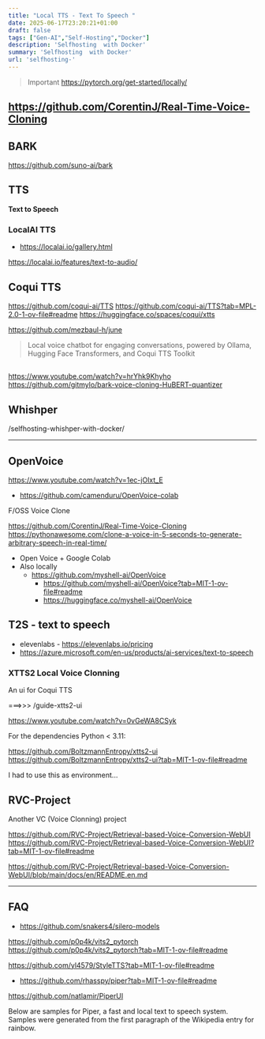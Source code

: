 ```yaml
---
title: "Local TTS - Text To Speech "
date: 2025-06-17T23:20:21+01:00
draft: false
tags: ["Gen-AI","Self-Hosting","Docker"] 
description: 'Selfhosting  with Docker'
summary: 'Selfhosting  with Docker'
url: 'selfhosting-'    
---
```



> Important https://pytorch.org/get-started/locally/


## <https://github.com/CorentinJ/Real-Time-Voice-Cloning>


## BARK

https://github.com/suno-ai/bark

## TTS

**Text to Speech**

### LocalAI TTS

* https://localai.io/gallery.html

https://localai.io/features/text-to-audio/

## Coqui TTS

<https://github.com/coqui-ai/TTS>
https://github.com/coqui-ai/TTS?tab=MPL-2.0-1-ov-file#readme
https://huggingface.co/spaces/coqui/xtts


https://github.com/mezbaul-h/june

>  Local voice chatbot for engaging conversations, powered by Ollama, Hugging Face Transformers, and Coqui TTS Toolkit 


## 

https://www.youtube.com/watch?v=hrYhk9Khyho
https://github.com/gitmylo/bark-voice-cloning-HuBERT-quantizer

## Whishper

/selfhosting-whishper-with-docker/

---

## OpenVoice

https://www.youtube.com/watch?v=1ec-jOlxt_E

* https://github.com/camenduru/OpenVoice-colab

F/OSS Voice Clone

https://github.com/CorentinJ/Real-Time-Voice-Cloning
https://pythonawesome.com/clone-a-voice-in-5-seconds-to-generate-arbitrary-speech-in-real-time/

* Open Voice + Google Colab
* Also locally
    * https://github.com/myshell-ai/OpenVoice
        * https://github.com/myshell-ai/OpenVoice?tab=MIT-1-ov-file#readme
        * https://huggingface.co/myshell-ai/OpenVoice


## T2S - text to speech

* elevenlabs - https://elevenlabs.io/pricing
* https://azure.microsoft.com/en-us/products/ai-services/text-to-speech


### XTTS2 Local Voice Clonning

An ui for Coqui TTS

===>>> /guide-xtts2-ui

https://www.youtube.com/watch?v=0vGeWA8CSyk

For the dependencies Python < 3.11:

https://github.com/BoltzmannEntropy/xtts2-ui
https://github.com/BoltzmannEntropy/xtts2-ui?tab=MIT-1-ov-file#readme

I had to use this as environment...



## RVC-Project

Another VC (Voice Clonning) project

https://github.com/RVC-Project/Retrieval-based-Voice-Conversion-WebUI
https://github.com/RVC-Project/Retrieval-based-Voice-Conversion-WebUI?tab=MIT-1-ov-file#readme

https://github.com/RVC-Project/Retrieval-based-Voice-Conversion-WebUI/blob/main/docs/en/README.en.md


---

## FAQ

* https://github.com/snakers4/silero-models

https://github.com/p0p4k/vits2_pytorch
https://github.com/p0p4k/vits2_pytorch?tab=MIT-1-ov-file#readme

https://github.com/yl4579/StyleTTS?tab=MIT-1-ov-file#readme

* https://github.com/rhasspy/piper?tab=MIT-1-ov-file#readme

https://github.com/natlamir/PiperUI

Below are samples for Piper, a fast and local text to speech system. Samples were generated from the first paragraph of the Wikipedia entry for rainbow.